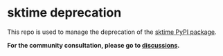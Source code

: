 # sktime deprecation

This repo is used to manage the deprecation of the [sktime PyPI package](https://pypi.org/project/sktime/).

**For the community consultation, please go to [discussions](https://github.com/mloning/sktime-deprecation/discussions/1).**

